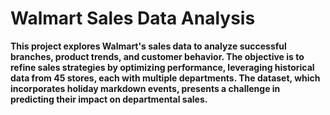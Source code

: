 # **Walmart Sales Data Analysis**


**This project explores Walmart's sales data to analyze successful branches, product trends, and customer behavior. The objective is to refine sales strategies by optimizing performance, leveraging historical data from 45 stores, each with multiple departments. The dataset, which incorporates holiday markdown events, presents a challenge in predicting their impact on departmental sales.**
